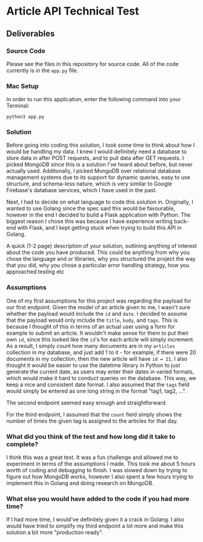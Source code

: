 # Article API Technical Test

## Deliverables

### Source Code
Please see the files in this repository for source code. All of the code currently is in the ```app.py``` file.

### Mac Setup
In order to run this application, enter the following command into your Terminal:

```
python3 app.py
```

### Solution
Before going into coding this solution, I took some time to think about how I would be handling my data. I knew I would definitely need a database to store data in after POST requests, and to pull data after GET requests. I picked MongoDB since this is a solution I've heard about before, but never actually used. Additonally, I picked MongoDB over relational database management systems due to its support for dynamic queries, easy to use structure, and schema-less nature, which is very similar to Google Firebase's database services, which I have used in the past.

Next, I had to decide on what language to code this solution in. Originally, I wanted to use Golang since the spec said this would be favourable, however in the end I decided to build a Flask application with Python. The biggest reason I chose this was because I have experience writing back-end with Flask, and I kept getting stuck when trying to build this API in Golang.




A quick (1-2 page) description of your solution, outlining anything of interest about the code you have produced. 
This could be anything from why you chose the language and or libraries, 
why you structured the project the way that you did, why you chose a particular error handling strategy, 
how you approached testing etc

### Assumptions
One of my first assumptions for this project was regarding the payload for our first endpoint. Given the model of an article given to me, I wasn't sure whether the payload would include the ```id``` and ```date```. I decided to assume that the payload would only include the ```title```, ```body```, and ```tags```. This is because I thought of this in terms of an actual user using a form for example to submit an article. It wouldn't make sense for them to put their own ```id```, since this looked like the ```id```'s for each article will simply increment.
As a result, I simply count how many documents are in my ```articles``` collection in my database, and just add 1 to it - for example, if there were 20 documents in my collection, then the new article will have ```id = 21```. I also thought it would be easier to use the datetime library in Python to just generate the current date, as users may enter their dates in varied formats, which would make it hard to conduct queries on the database. This way, we keep a nice and consistent date format. I also assumed that the ```tags``` field would simply be entered as one long string in the format "tag1, tag2, ...".

The second endpoint seemed easy enough and straightforward.

For the third endpoint, I assumed that the ```count``` field simply shows the number of times the given tag is assigned to the articles for that day.

### What did you think of the test and how long did it take to complete?
I think this was a great test. It was a fun challenge and allowed me to experiment in terms of the assumptions I made. This took me about 5 hours worth of coding and debugging to finish. I was slowed down by trying to figure out how MongoDB works, however I also spent a few hours trying to implement this in Golang and doing research on MongoDB.

### What else you would have added to the code if you had more time?
If I had more time, I would've definitely given it a crack in Golang. I also would have tried to simplify my third endpoint a lot more and make this solution a bit more "production ready".
